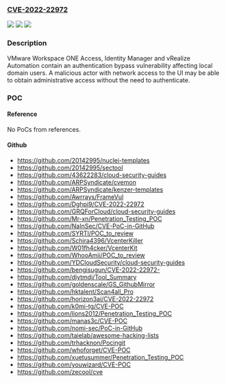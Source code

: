 ### [CVE-2022-22972](https://cve.mitre.org/cgi-bin/cvename.cgi?name=CVE-2022-22972)
![](https://img.shields.io/static/v1?label=Product&message=VMware%20Workspace%20ONE%20Access%2C%20Identity%20Manager%20and%20vRealize%20Automation&color=blue)
![](https://img.shields.io/static/v1?label=Version&message=n%2Fa&color=blue)
![](https://img.shields.io/static/v1?label=Vulnerability&message=Authentication%20Bypass&color=brighgreen)

### Description

VMware Workspace ONE Access, Identity Manager and vRealize Automation contain an authentication bypass vulnerability affecting local domain users. A malicious actor with network access to the UI may be able to obtain administrative access without the need to authenticate.

### POC

#### Reference
No PoCs from references.

#### Github
- https://github.com/20142995/nuclei-templates
- https://github.com/20142995/sectool
- https://github.com/43622283/cloud-security-guides
- https://github.com/ARPSyndicate/cvemon
- https://github.com/ARPSyndicate/kenzer-templates
- https://github.com/Awrrays/FrameVul
- https://github.com/Dghpi9/CVE-2022-22972
- https://github.com/GRQForCloud/cloud-security-guides
- https://github.com/Mr-xn/Penetration_Testing_POC
- https://github.com/NaInSec/CVE-PoC-in-GitHub
- https://github.com/SYRTI/POC_to_review
- https://github.com/Schira4396/VcenterKiller
- https://github.com/W01fh4cker/VcenterKit
- https://github.com/WhooAmii/POC_to_review
- https://github.com/YDCloudSecurity/cloud-security-guides
- https://github.com/bengisugun/CVE-2022-22972-
- https://github.com/djytmdj/Tool_Summary
- https://github.com/goldenscale/GS_GithubMirror
- https://github.com/hktalent/Scan4all_Pro
- https://github.com/horizon3ai/CVE-2022-22972
- https://github.com/k0mi-tg/CVE-POC
- https://github.com/lions2012/Penetration_Testing_POC
- https://github.com/manas3c/CVE-POC
- https://github.com/nomi-sec/PoC-in-GitHub
- https://github.com/taielab/awesome-hacking-lists
- https://github.com/trhacknon/Pocingit
- https://github.com/whoforget/CVE-POC
- https://github.com/xuetusummer/Penetration_Testing_POC
- https://github.com/youwizard/CVE-POC
- https://github.com/zecool/cve

